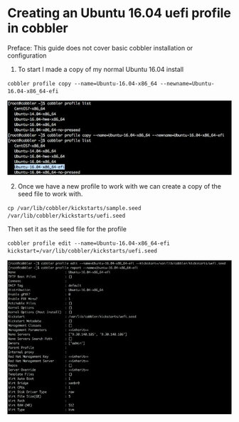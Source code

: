 # Creating an Ubuntu 16.04 uefi profile in cobbler

Preface: This guide does not cover basic cobbler installation or configuration
1.	To start I made a copy of my normal Ubuntu 16.04 install

`cobbler profile copy --name=Ubuntu-16.04-x86_64 --newname=Ubuntu-16.04-x86_64-efi`

![copy profile](images/copy_profile.jpg)

2. Once we have a new profile to work with we can create a copy of the seed file to work with.

`cp /var/lib/cobbler/kickstarts/sample.seed /var/lib/cobbler/kickstarts/uefi.seed`

  Then set it as the seed file for the profile

`cobbler profile edit --name=Ubuntu-16.04-x86_64-efi kickstart=/var/lib/cobbler/kickstarts/uefi.seed`

![copy profile](images/set_seedfile.jpg)
